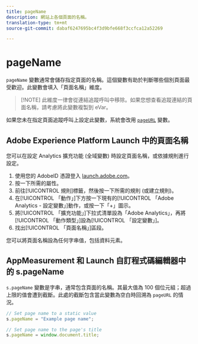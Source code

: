 ```yaml
---
title: pageName
description: 網站上各個頁面的名稱。
translation-type: tm+mt
source-git-commit: dabaf6247695bc4f3d9bfe668f3ccfca12a52269

---
```



# pageName

`pageName` 變數通常會儲存指定頁面的名稱。這個變數有助於判斷哪些個別頁面最受歡迎。此變數會填入「頁面名稱」維度。

>[!NOTE] 此維度一律會從連結追蹤呼叫中移除。如果您想查看追蹤連結的頁面名稱，請考慮將此變數複製到 eVar。

如果您未在指定頁面追蹤呼叫上設定此變數，系統會改用 [`pageURL`](pageurl.md) 變數。

## Adobe Experience Platform Launch 中的頁面名稱

您可以在設定 Analytics 擴充功能 (全域變數) 時設定頁面名稱，或依據規則進行設定。

1. 使用您的 AdobeID 憑證登入 [launch.adobe.com](https://launch.adobe.com)。
2. 按一下所需的屬性。
3. 前往[!UICONTROL 規則]標籤，然後按一下所需的規則 (或建立規則)。
4. 在[!UICONTROL 「動作」]下方按一下現有的[!UICONTROL 「Adobe Analytics - 設定變數」]動作，或按一下「+」圖示。
5. 將[!UICONTROL 「擴充功能」]下拉式清單設為「Adobe Analytics」，再將[!UICONTROL 「動作類型」]設為[!UICONTROL 「設定變數」]。
6. 找出[!UICONTROL 「頁面名稱」]區段。

您可以將頁面名稱設為任何字串值，包括資料元素。

## AppMeasurement 和 Launch 自訂程式碼編輯器中的 s.pageName

`s.pageName` 變數是字串，通常包含頁面的名稱。其最大值為 100 個位元組；超過上限的值會遭到截斷。此處的截斷包含當此變數為空白時回溯為 `pageURL` 的情況。

```js
// Set page name to a static value
s.pageName = "Example page name";

// Set page name to the page's title
s.pageName = window.document.title;
```
